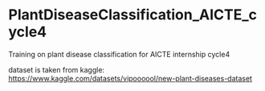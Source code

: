 # PlantDiseaseClassification_AICTE_cycle4
Training on plant disease classification for AICTE internship cycle4

dataset is taken from kaggle:
https://www.kaggle.com/datasets/vipoooool/new-plant-diseases-dataset
